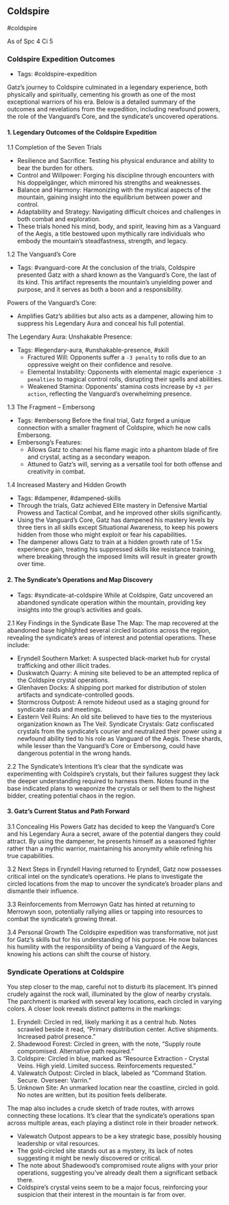 ## Coldspire
#coldspire

As of Spc 4 Ci 5

### Coldspire Expedition Outcomes
- Tags: #coldspire-expedition

Gatz’s journey to Coldspire culminated in a legendary experience, both physically and spiritually, cementing his growth as one of the most exceptional warriors of his era. Below is a detailed summary of the outcomes and revelations from the expedition, including newfound powers, the role of the Vanguard’s Core, and the syndicate’s uncovered operations.

#### 1. Legendary Outcomes of the Coldspire Expedition

1.1 Completion of the Seven Trials
- Resilience and Sacrifice: Testing his physical endurance and ability to bear the burden for others.
- Control and Willpower: Forging his discipline through encounters with his doppelgänger, which mirrored his strengths and weaknesses.
- Balance and Harmony: Harmonizing with the mystical aspects of the mountain, gaining insight into the equilibrium between power and control.
- Adaptability and Strategy: Navigating difficult choices and challenges in both combat and exploration.
- These trials honed his mind, body, and spirit, leaving him as a Vanguard of the Aegis, a title bestowed upon mythically rare individuals who embody the mountain’s steadfastness, strength, and legacy.

1.2 The Vanguard’s Core
- Tags: #vanguard-core
At the conclusion of the trials, Coldspire presented Gatz with a shard known as the Vanguard’s Core, the last of its kind. This artifact represents the mountain’s unyielding power and purpose, and it serves as both a boon and a responsibility.

Powers of the Vanguard’s Core:
  - Amplifies Gatz’s abilities but also acts as a dampener, allowing him to suppress his Legendary Aura and conceal his full potential.

The Legendary Aura: Unshakable Presence:
- Tags: #legendary-aura, #unshakable-presence, #skill
  - Fractured Will: Opponents suffer a `-3 penalty` to rolls due to an oppressive weight on their confidence and resolve.
  - Elemental Instability: Opponents with elemental magic experience `-3 penalties` to magical control rolls, disrupting their spells and abilities.
  - Weakened Stamina: Opponents’ stamina costs increase by `+3 per action`, reflecting the Vanguard’s overwhelming presence.

1.3 The Fragment – Embersong
- Tags: #embersong
Before the final trial, Gatz forged a unique connection with a smaller fragment of Coldspire, which he now calls Embersong.
- Embersong’s Features:
  - Allows Gatz to channel his flame magic into a phantom blade of fire and crystal, acting as a secondary weapon.
  - Attuned to Gatz’s will, serving as a versatile tool for both offense and creativity in combat.

1.4 Increased Mastery and Hidden Growth
- Tags: #dampener, #dampened-skills
- Through the trials, Gatz achieved Elite mastery in Defensive Martial Prowess and Tactical Combat, and he improved other skills significantly.
- Using the Vanguard’s Core, Gatz has dampened his mastery levels by three tiers in all skills except Situational Awareness, to keep his powers hidden from those who might exploit or fear his capabilities.
- The dampener allows Gatz to train at a hidden growth rate of 1.5x experience gain, treating his suppressed skills like resistance training, where breaking through the imposed limits will result in greater growth over time.

#### 2. The Syndicate’s Operations and Map Discovery
- Tags: #syndicate-at-coldspire
While at Coldspire, Gatz uncovered an abandoned syndicate operation within the mountain, providing key insights into the group’s activities and goals.

2.1 Key Findings in the Syndicate Base
The Map: The map recovered at the abandoned base highlighted several circled locations across the region, revealing the syndicate’s areas of interest and potential operations. These include:
  - Eryndell Southern Market: A suspected black-market hub for crystal trafficking and other illicit trades.
  - Duskwatch Quarry: A mining site believed to be an attempted replica of the Coldspire crystal operations.
  - Glenhaven Docks: A shipping port marked for distribution of stolen artifacts and syndicate-controlled goods.
  - Stormcross Outpost: A remote hideout used as a staging ground for syndicate raids and meetings.
  - Eastern Veil Ruins: An old site believed to have ties to the mysterious organization known as The Veil.
Syndicate Crystals:
Gatz confiscated crystals from the syndicate’s courier and neutralized their power using a newfound ability tied to his role as Vanguard of the Aegis. These shards, while lesser than the Vanguard’s Core or Embersong, could have dangerous potential in the wrong hands.

2.2 The Syndicate’s Intentions
It’s clear that the syndicate was experimenting with Coldspire’s crystals, but their failures suggest they lack the deeper understanding required to harness them. Notes found in the base indicated plans to weaponize the crystals or sell them to the highest bidder, creating potential chaos in the region.

#### 3. Gatz’s Current Status and Path Forward

3.1 Concealing His Powers
Gatz has decided to keep the Vanguard’s Core and his Legendary Aura a secret, aware of the potential dangers they could attract. By using the dampener, he presents himself as a seasoned fighter rather than a mythic warrior, maintaining his anonymity while refining his true capabilities.

3.2 Next Steps in Eryndell
Having returned to Eryndell, Gatz now possesses critical intel on the syndicate’s operations. He plans to investigate the circled locations from the map to uncover the syndicate’s broader plans and dismantle their influence.

3.3 Reinforcements from Merrowyn
Gatz has hinted at returning to Merrowyn soon, potentially rallying allies or tapping into resources to combat the syndicate’s growing threat.

3.4 Personal Growth
The Coldspire expedition was transformative, not just for Gatz’s skills but for his understanding of his purpose. He now balances his humility with the responsibility of being a Vanguard of the Aegis, knowing his actions can shift the course of history.

### Syndicate Operations at Coldspire
You step closer to the map, careful not to disturb its placement. It’s pinned crudely against the rock wall, illuminated by the glow of nearby crystals. The parchment is marked with several key locations, each circled in varying colors. A closer look reveals distinct patterns in the markings:

1. Eryndell: Circled in red, likely marking it as a central hub. Notes scrawled beside it read, “Primary distribution center. Active shipments. Increased patrol presence.”
2. Shadewood Forest: Circled in green, with the note, “Supply route compromised. Alternative path required.”
3. Coldspire: Circled in blue, marked as “Resource Extraction - Crystal Veins. High yield. Limited success. Reinforcements requested.”
4. Valewatch Outpost: Circled in black, labeled as “Command Station. Secure. Overseer: Varrin.”
5. Unknown Site: An unmarked location near the coastline, circled in gold. No notes are written, but its position feels deliberate.

The map also includes a crude sketch of trade routes, with arrows connecting these locations. It’s clear that the syndicate’s operations span across multiple areas, each playing a distinct role in their broader network.

- Valewatch Outpost appears to be a key strategic base, possibly housing leadership or vital resources.
- The gold-circled site stands out as a mystery, its lack of notes suggesting it might be newly discovered or critical.
- The note about Shadewood’s compromised route aligns with your prior operations, suggesting you’ve already dealt them a significant setback there.
- Coldspire’s crystal veins seem to be a major focus, reinforcing your suspicion that their interest in the mountain is far from over.
